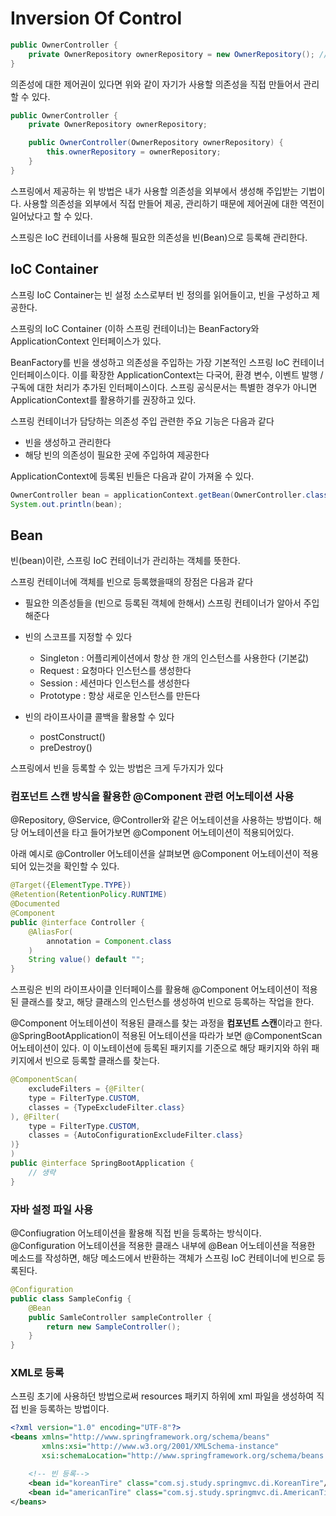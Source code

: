 # Inversion Of Control
```java
public OwnerController {
    private OwnerRepository ownerRepository = new OwnerRepository(); // 직접 만들어 주입
}
```
의존성에 대한 제어권이 있다면 위와 같이 자기가 사용할 의존성을 직접 만들어서 관리할 수 있다.

```java
public OwnerController {
    private OwnerRepository ownerRepository;

    public OwnerController(OwnerRepository ownerRepository) {
        this.ownerRepository = ownerRepository;
    }
}

```
스프링에서 제공하는 위 방법은 내가 사용할 의존성을 외부에서 생성해 주입받는 기법이다. 사용할 의존성을 외부에서 직접 만들어 제공, 관리하기 때문에 제어권에 대한 역전이 일어났다고 할 수 있다.

스프링은 IoC 컨테이너를 사용해 필요한 의존성을 빈(Bean)으로 등록해 관리한다. 

## IoC Container

스프링 IoC Container는 빈 설정 소스로부터 빈 정의를 읽어들이고, 빈을 구성하고 제공한다.

스프링의 IoC Container (이하 스프링 컨테이너)는 BeanFactory와 ApplicationContext 인터페이스가 있다.

BeanFactory를 빈을 생성하고 의존성을 주입하는 가장 기본적인 스프링 IoC 컨테이너 인터페이스이다. 이를 확장한 ApplicationContext는 다국어, 환경 변수, 이벤트 발행 / 구독에 대한 처리가 추가된 인터페이스이다. 스프링 공식문서는 특별한 경우가 아니면 ApplicationContext를 활용하기를 권장하고 있다.

스프링 컨테이너가 담당하는 의존성 주입 관련한 주요 기능은 다음과 같다
- 빈을 생성하고 관리한다 
- 해당 빈의 의존성이 필요한 곳에 주입하여 제공한다

ApplicationContext에 등록된 빈들은 다음과 같이 가져올 수 있다.
```java
OwnerController bean = applicationContext.getBean(OwnerController.class);
System.out.println(bean);
```

## Bean
빈(bean)이란, 스프링 IoC 컨테이너가 관리하는 객체를 뜻한다. 

스프링 컨테이너에 객체를 빈으로 등록했을때의 장점은 다음과 같다
- 필요한 의존성들을 (빈으로 등록된 객체에 한해서) 스프링 컨테이너가 알아서 주입해준다
- 빈의 스코프를 지정할 수 있다
    - Singleton : 어플리케이션에서 항상 한 개의 인스턴스를 사용한다 (기본값)
    - Request : 요청마다 인스턴스를 생성한다
    - Session : 세션마다 인스턴스를 생성한다
    - Prototype : 항상 새로운 인스턴스를 만든다

- 빈의 라이프사이클 콜백을 활용할 수 있다
    - postConstruct()
    - preDestroy()

스프링에서 빈을 등록할 수 있는 방법은 크게 두가지가 있다

### 컴포넌트 스캔 방식을 활용한 @Component 관련 어노테이션 사용 
@Repository, @Service, @Controller와 같은 어노테이션을 사용하는 방법이다. 해당 어노테이션을 타고 들어가보면 @Component 어노테이션이 적용되어있다. 

아래 예시로 @Controller 어노테이션을 살펴보면 @Component 어노테이션이 적용되어 있는것을 확인할 수 있다.
```java
@Target({ElementType.TYPE})
@Retention(RetentionPolicy.RUNTIME)
@Documented
@Component
public @interface Controller {
    @AliasFor(
        annotation = Component.class
    )
    String value() default "";
}
```

스프링은 빈의 라이프사이클 인터페이스를 활용해 @Component 어노테이션이 적용된 클래스를 찾고, 해당 클래스의 인스턴스를 생성하여 빈으로 등록하는 작업을 한다. 

@Component 어노테이션이 적용된 클래스를 찾는 과정을 **컴포넌트 스캔**이라고 한다. @SpringBootApplication이 적용된 어노테이션을 따라가 보면 @ComponentScan 어노테이션이 있다. 이 이노테이션에 등록된 패키지를 기준으로 해당 패키지와 하위 패키지에서 빈으로 등록할 클래스를 찾는다.
```java
@ComponentScan(
    excludeFilters = {@Filter(
    type = FilterType.CUSTOM,
    classes = {TypeExcludeFilter.class}
), @Filter(
    type = FilterType.CUSTOM,
    classes = {AutoConfigurationExcludeFilter.class}
)}
)
public @interface SpringBootApplication {
    // 생략
}
```

### 자바 설정 파일 사용
@Confiugration 어노테이션을 활용해 직접 빈을 등록하는 방식이다. @Configuration 어노테이션을 적용한 클래스 내부에 @Bean 어노테이션을 적용한 메소드를 작성하면, 해당 메소드에서 반환하는 객체가 스프링 IoC 컨테이너에 빈으로 등록된다.

```java
@Configuration
public class SampleConfig {
    @Bean
    public SamleController sampleController {
        return new SampleController();
    }
}
```

### XML로 등록
스프링 초기에 사용하던 방법으로써 resources 패키지 하위에 xml 파일을 생성하여 직접 빈을 등록하는 방법이다.

```xml
<?xml version="1.0" encoding="UTF-8"?>
<beans xmlns="http://www.springframework.org/schema/beans"
       xmlns:xsi="http://www.w3.org/2001/XMLSchema-instance"
       xsi:schemaLocation="http://www.springframework.org/schema/beans http://www.springframework.org/schema/beans/spring-beans.xsd">

    <!-- 빈 등록-->
    <bean id="koreanTire" class="com.sj.study.springmvc.di.KoreanTire"/>
    <bean id="americanTire" class="com.sj.study.springmvc.di.AmericanTire"/>
</beans>
```
